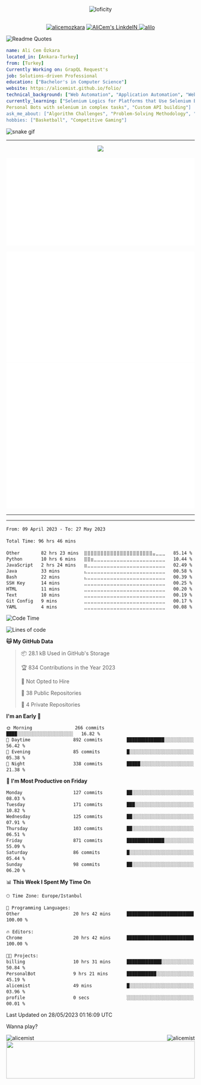 <p align="center">
<img alt="loficity" width="800px" src="https://github.com/HyunCafe/HyunCafe/raw/main/assests/loficity.gif"</img>
</p>
<p align="center">
<br/>
  <a href="https://www.buymeacoffee.com/alicemozkara"> <img src="https://cdn.buymeacoffee.com/buttons/v2/default-yellow.png" height="50" width="210" alt="alicemozkara" /></a>
<a href="https://www.linkedin.com/in/ali-cem-oz/">
  <img alt="AliCem's LinkdeIN" width="40px" src="https://user-images.githubusercontent.com/43545812/144035037-0f415fc7-9f96-4517-a370-ccc6e78a714b.png" />
  
</a>
<a href="https://www.leetcode.com/alilo" target="blank"><img src="https://raw.githubusercontent.com/rahuldkjain/github-profile-readme-generator/master/src/images/icons/Social/leet-code.svg" alt="alilo"  width="30px" /></a>

<br>
  
</p>

 ![Readme Quotes](https://quotes-github-readme.vercel.app/api?type=horizontal&theme=nord) 
  




```yaml
name: Ali Cem Özkara
located_in: [Ankara-Turkey]
from: [Turkey]
Currently Working on: GrapQL Request's
job: Solutions-driven Professional
education: ["Bachelor's in Computer Science"]
website: https://alicemist.github.io/folio/
technical_background: ["Web Automation", "Application Automation", "Web Technologies", "Cloud Technologies", "NLP Techniques"]
currently_learning: ["Selenium Logics for Platforms that Use Selenium Backend", 
Personal Bots with selenium in complex tasks", "Custom API building"]
ask_me_about: ["Algorithm Challenges", "Problem-Solving Methodology", "Python", "Node.js", "React.js", "TypeScript","LeetCode"]
hobbies: ["Basketball", "Competitive Gaming"]
```

![snake gif](https://github.com/alicemist/alicemist/blob/output/github-contribution-grid-snake.svg)
<hr>
<p align="center">
  <img alig src="https://github-profile-trophy.vercel.app/?username=alicemist&column=6&rank=SSS,SS,S,AAA,AA,A,B,C" />
</p>



![Metrics](https://raw.githubusercontent.com/alicemist/alicemist/main/github-metrics.svg)

![Metrics](https://raw.githubusercontent.com/alicemist/alicemist/main/metrics.plugin.habits.charts.svg)
![Metrics](https://raw.githubusercontent.com/alicemist/alicemist/main/metrics.plugin.leetcode.svg)
<hr>

<hr>

<!--START_SECTION:WAKA-->

```text
From: 09 April 2023 - To: 27 May 2023

Total Time: 96 hrs 46 mins

Other        82 hrs 23 mins  ⣿⣿⣿⣿⣿⣿⣿⣿⣿⣿⣿⣿⣿⣿⣿⣿⣿⣿⣿⣿⣿⣤⣀⣀⣀   85.14 %
Python       10 hrs 6 mins   ⣿⣿⣶⣀⣀⣀⣀⣀⣀⣀⣀⣀⣀⣀⣀⣀⣀⣀⣀⣀⣀⣀⣀⣀⣀   10.44 %
JavaScript   2 hrs 24 mins   ⣶⣀⣀⣀⣀⣀⣀⣀⣀⣀⣀⣀⣀⣀⣀⣀⣀⣀⣀⣀⣀⣀⣀⣀⣀   02.49 %
Java         33 mins         ⣄⣀⣀⣀⣀⣀⣀⣀⣀⣀⣀⣀⣀⣀⣀⣀⣀⣀⣀⣀⣀⣀⣀⣀⣀   00.58 %
Bash         22 mins         ⣄⣀⣀⣀⣀⣀⣀⣀⣀⣀⣀⣀⣀⣀⣀⣀⣀⣀⣀⣀⣀⣀⣀⣀⣀   00.39 %
SSH Key      14 mins         ⣀⣀⣀⣀⣀⣀⣀⣀⣀⣀⣀⣀⣀⣀⣀⣀⣀⣀⣀⣀⣀⣀⣀⣀⣀   00.25 %
HTML         11 mins         ⣀⣀⣀⣀⣀⣀⣀⣀⣀⣀⣀⣀⣀⣀⣀⣀⣀⣀⣀⣀⣀⣀⣀⣀⣀   00.20 %
Text         10 mins         ⣀⣀⣀⣀⣀⣀⣀⣀⣀⣀⣀⣀⣀⣀⣀⣀⣀⣀⣀⣀⣀⣀⣀⣀⣀   00.19 %
Git Config   9 mins          ⣀⣀⣀⣀⣀⣀⣀⣀⣀⣀⣀⣀⣀⣀⣀⣀⣀⣀⣀⣀⣀⣀⣀⣀⣀   00.17 %
YAML         4 mins          ⣀⣀⣀⣀⣀⣀⣀⣀⣀⣀⣀⣀⣀⣀⣀⣀⣀⣀⣀⣀⣀⣀⣀⣀⣀   00.08 %
```

<!--END_SECTION:WAKA-->
<!--START_SECTION:time-->
![Code Time](http://img.shields.io/badge/Code%20Time-95%20hrs%2058%20mins-blue)

![Lines of code](https://img.shields.io/badge/From%20Hello%20World%20I%27ve%20Written-2.4%20million%20lines%20of%20code-blue)

**🐱 My GitHub Data** 

> 📦 28.1 kB Used in GitHub's Storage 
 > 
> 🏆 834 Contributions in the Year 2023
 > 
> 🚫 Not Opted to Hire
 > 
> 📜 38 Public Repositories 
 > 
> 🔑 4 Private Repositories 
 > 
**I'm an Early 🐤** 

```text
🌞 Morning                266 commits         ████░░░░░░░░░░░░░░░░░░░░░   16.82 % 
🌆 Daytime                892 commits         ██████████████░░░░░░░░░░░   56.42 % 
🌃 Evening                85 commits          █░░░░░░░░░░░░░░░░░░░░░░░░   05.38 % 
🌙 Night                  338 commits         █████░░░░░░░░░░░░░░░░░░░░   21.38 % 
```
📅 **I'm Most Productive on Friday** 

```text
Monday                   127 commits         ██░░░░░░░░░░░░░░░░░░░░░░░   08.03 % 
Tuesday                  171 commits         ███░░░░░░░░░░░░░░░░░░░░░░   10.82 % 
Wednesday                125 commits         ██░░░░░░░░░░░░░░░░░░░░░░░   07.91 % 
Thursday                 103 commits         ██░░░░░░░░░░░░░░░░░░░░░░░   06.51 % 
Friday                   871 commits         ██████████████░░░░░░░░░░░   55.09 % 
Saturday                 86 commits          █░░░░░░░░░░░░░░░░░░░░░░░░   05.44 % 
Sunday                   98 commits          ██░░░░░░░░░░░░░░░░░░░░░░░   06.20 % 
```


📊 **This Week I Spent My Time On** 

```text
🕑︎ Time Zone: Europe/Istanbul

💬 Programming Languages: 
Other                    20 hrs 42 mins      █████████████████████████   100.00 % 

🔥 Editors: 
Chrome                   20 hrs 42 mins      █████████████████████████   100.00 % 

🐱‍💻 Projects: 
billing                  10 hrs 31 mins      █████████████░░░░░░░░░░░░   50.84 % 
PersonalBot              9 hrs 21 mins       ███████████░░░░░░░░░░░░░░   45.19 % 
alicemist                49 mins             █░░░░░░░░░░░░░░░░░░░░░░░░   03.96 % 
profile                  0 secs              ░░░░░░░░░░░░░░░░░░░░░░░░░   00.01 % 
```


 Last Updated on 28/05/2023 01:16:09 UTC
<!--END_SECTION:time-->

Wanna play?
 <div align=center>
  
<img align="left" src="https://github-readme-stats.vercel.app/api/top-langs?username=alicemist&show_icons=true&locale=en&layout=compact" alt="alicemist" />

<img align="right" src="https://github-readme-streak-stats.herokuapp.com/?user=alicemist" alt="alicemist" />
</div>
<div align=center>
  <img  height=100px width= 100% src="https://capsule-render.vercel.app/api?type=waving&color=gradient&height=60&section=footer"/>
</div>

